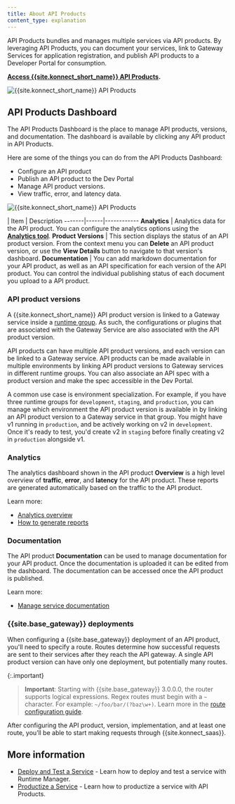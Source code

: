```yaml
---
title: About API Products
content_type: explanation
---
```


API Products bundles and manages multiple services via API products. By leveraging API Products, you can document your services, link to Gateway Services for application registration, and publish API products to a Developer Portal for consumption.

**[Access {{site.konnect_short_name}} API Products](https://cloud.konghq.com/api-products).**

![{{site.konnect_short_name}} API Products](/assets/images/docs/konnect/api-products/api-products-overview.png)

## API Products Dashboard

The API Products Dashboard is the place to manage API products, versions, and documentation. The dashboard is available by clicking any API product in API Products. 

Here are some of the things you can do from the API Products Dashboard: 

* Configure an API product
* Publish an API product to the Dev Portal
* Manage API product versions. 
* View traffic, error, and latency data. 


![{{site.konnect_short_name}} API Products](/assets/images/docs/konnect/api-products/api-products-manage.png)


| Item | Description
-------|------|------------
**Analytics** | Analytics data for the API product. You can configure the analytics options using the [**Analytics tool**](/konnect/analytics/).
**Product Versions** | This section displays the status of an API product version. From the context menu you can **Delete** an API product version, or use the **View Details** button to navigate to that version's dashboard. 
**Documentation** | You can add markdown documentation for your API product, as well as an API specification for each version of the API product. You can control the individual publishing status of each document you upload to a API product.


### API product versions

A {{site.konnect_short_name}} API product version is linked to a Gateway service inside a [runtime group](/konnect/runtime-manager/runtime-groups/). As such, the configurations or plugins that are associated with the Gateway Service are also associated with the API product version. 

API products can have multiple API product versions, and each version can be linked to a Gateway service. API products can be made available in multiple environments by linking API product versions to Gateway services in different runtime groups. You can also associate an API spec with a product version and make the spec accessible in the Dev Portal.

A common use case is environment specialization.
For example, if you have three runtime groups for `development`, `staging`, and
`production`, you can manage which environment the API product version is available in by
linking an API product version to a Gateway service in that group. You might have v1 running
in `production`, and be actively working on v2 in `development`. Once it's
ready to test, you'd create v2 in `staging` before finally creating v2 in
`production` alongside v1.


### Analytics

The analytics dashboard shown in the API product **Overview** is a high level overview of **traffic**, **error**, and **latency** for the API product. These reports are generated automatically based on the traffic to the API product. 

Learn more: 

* [Analytics overview](/konnect/analytics/)
* [How to generate reports](/konnect/analytics/generate-reports/)

### Documentation

The API product **Documentation** can be used to manage documentation for your API product. Once the documentation is uploaded it can be edited from the dashboard. The documentation can be accessed once the API product is published.

Learn more: 

* [Manage service documentation](/konnect/api-products/service-documentation/)

### {{site.base_gateway}} deployments

When configuring a {{site.base_gateway}} deployment of an API product, you'll
need to specify a route. Routes determine how successful requests are sent to
their services after they reach the API gateway. A single API product version
can have only one deployment, but potentially many routes.

{:.important}
> **Important**: Starting with {{site.base_gateway}} 3.0.0.0, the router supports logical expressions.
Regex routes must begin with a `~` character. For example: `~/foo/bar/(?baz\w+)`.
Learn more in the [route configuration guide](/gateway/latest/key-concepts/routes/expressions/).

After configuring the API product, version, implementation, and at least one route,
you’ll be able to start making requests through {{site.konnect_saas}}.

## More information

* [Deploy and Test a Service](/konnect/getting-started/deploy-service/) - Learn how to deploy and test a service with Runtime Manager.
* [Productize a Service](/konnect/getting-started/productize-service/) - Learn how to productize a service with API Products.